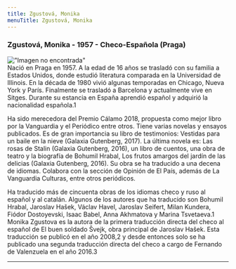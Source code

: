 ```yaml
---
title: Zgustová, Monika
menuTitle: Zgustová, Monika
---
```

### Zgustová, Monika - 1957 - Checo-Española (Praga)
!["Imagen no encontrada"](ZgustováMonika.jpg)       
Nació en Praga en 1957. A la edad de 16 años se trasladó con su familia a Estados Unidos, donde estudió literatura comparada en la Universidad de Illinois. En la década de 1980 vivió algunas temporadas en Chicago, Nueva York y París. Finalmente se trasladó a Barcelona y actualmente vive en Sitges. Durante su estancia en España aprendió español y adquirió la nacionalidad española.1​

Ha sido merecedora del Premio Cálamo 2018, propuesta como mejor libro por la Vanguardia y el Periódico entre otros. Tiene varias novelas y ensayos publicados. Es de gran importancia su libro de testimonios: Vestidas para un baile en la nieve (Galaxia Gutenberg, 2017). La última novela es: Las rosas de Stalin (Galaxia Gutenberg, 2016), un libro de cuentos, una obra de teatro y la biografía de Bohumil Hrabal, Los frutos amargos del jardín de las delicias (Galaxia Gutenberg, 2016). Su obra se ha traducido a una decena de idiomas. Colabora con la sección de Opinión de El País, además de La Vanguardia Culturas, entre otros periódicos.

Ha traducido más de cincuenta obras de los idiomas checo y ruso al español y al catalán. Algunos de los autores que ha traducido son Bohumil Hrabal, Jaroslav Hašek, Václav Havel, Jaroslav Seifert, Milan Kundera, Fiódor Dostoyevski, Isaac Babel, Anna Akhmatova y Marina Tsvetaeva.1​ Monika Zgustova es la autora de la primera traducción directa del checo al español de El buen soldado Švejk, obra principal de Jaroslav Hašek. Esta traducción se publicó en el año 2008,2​ y desde entonces solo se ha publicado una segunda traducción directa del checo a cargo de Fernando de Valenzuela en el año 2016.3​
***